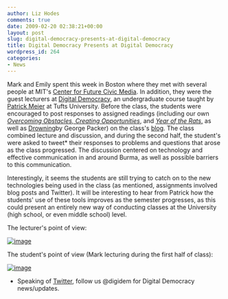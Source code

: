 ```yaml
---
author: Liz Hodes
comments: true
date: 2009-02-20 02:38:21+00:00
layout: post
slug: digital-democracy-presents-at-digital-democracy
title: Digital Democracy Presents at Digital Democracy
wordpress_id: 264
categories:
- News
---
```


Mark and Emily spent this week in Boston where they met with several people at MIT's [Center for Future Civic Media](http://civic.mit.edu/). In addition, they were the guest lecturers at [Digital Democracy](http://digitaldemocracy.pbwiki.com/), an undergraduate course taught by [Patrick Meier](http://irevolution.wordpress.com/) at Tufts University. Before the class, the students were encouraged to post responses to assigned readings (including our own [_Overcoming Obstacles, Creating Opportunities_](http://www.dtwo.org/2008/11/20/thailand-report-launch/), and [_Year of the Rats_,](http://www.dtwo.org/2008/06/18/published-in-nuvo/) as well as [Drowning](http://www.newyorker.com/reporting/2008/08/25/080825fa_fact_packer?currentPage=all)by George Packer) on the class's [blog](http://tuftsdigitaldemocracy.wordpress.com/). The class combined lecture and discussion, and during the second half, the student's were asked to tweet* their responses to problems and questions that arose as the class progressed. The discussion centered on technology and effective communication in and around Burma, as well as possible barriers to this communication.

Interestingly, it seems the students are still trying to catch on to the new technologies being used in the class (as mentioned, assignments involved blog posts and Twitter). It will be interesting to hear from Patrick how the students' use of these tools improves as the semester progresses, as this could present an entirely new way of conducting classes at the University (high school, or even middle school) level.

The lecturer's point of view:

[![image](https://s3.amazonaws.com/digidem-www/wp-content/uploads/2009/02/photo1-300x225.jpg)](https://s3.amazonaws.com/digidem-www/wp-content/uploads/2009/02/photo1.jpg)

The student's point of view (Mark lecturing during the first half of class):

[![image](https://s3.amazonaws.com/digidem-www/wp-content/uploads/2009/02/photo2-300x225.jpg)](https://s3.amazonaws.com/digidem-www/wp-content/uploads/2009/02/photo2.jpg)

* Speaking of [Twitter](http://twitter.com/), follow us @digidem for Digital Democracy news/updates.
